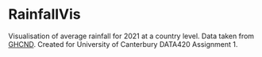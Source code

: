 # RainfallVis
Visualisation of average rainfall for 2021 at a country level. Data taken from [GHCND](https://www.ncei.noaa.gov/products/land-based-station/global-historical-climatology-network-daily). Created for University of Canterbury DATA420 Assignment 1. 
